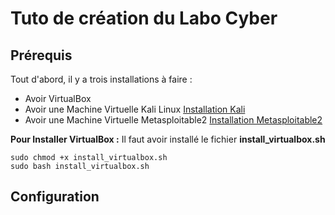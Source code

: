 # Tuto de création du Labo Cyber

## Prérequis
Tout d'abord, il y a trois installations à faire :
- Avoir VirtualBox
- Avoir une Machine Virtuelle Kali Linux [Installation Kali](https://cdimage.kali.org/kali-2025.1c/kali-linux-2025.1c-virtualbox-amd64.7z)
- Avoir une Machine Virtuelle Metasploitable2 [Installation Metasploitable2](https://sourceforge.net/projects/metasploitable2/)

**Pour Installer VirtualBox :**
Il faut avoir installé le fichier **install_virtualbox.sh**

```
sudo chmod +x install_virtualbox.sh
sudo bash install_virtualbox.sh 
```

## Configuration

